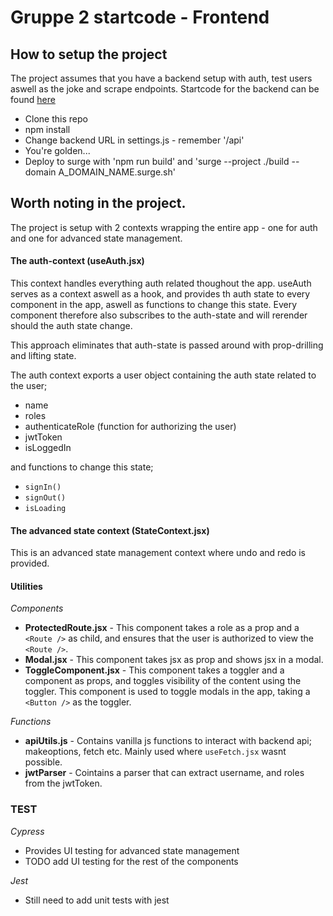 # Gruppe 2 startcode - Frontend

## How to setup the project

The project assumes that you have a backend setup with auth, test users aswell as the joke and scrape endpoints.
Startcode for the backend can be found [here](https://github.com/Paepke-cph/TeamGoldStartCode-Backend)

- Clone this repo
- npm install
- Change backend URL in settings.js - remember '/api'
- You're golden...
- Deploy to surge with 'npm run build' and 'surge --project ./build --domain A_DOMAIN_NAME.surge.sh'

## Worth noting in the project.

The project is setup with 2 contexts wrapping the entire app - one for auth and one for advanced state management.

#### The auth-context (useAuth.jsx)

This context handles everything auth related thoughout the app. useAuth serves as a context aswell as a hook, and provides th auth state to every component in the app, aswell as functions to change this state. Every component therefore also subscribes to the auth-state and will rerender should the auth state change.

This approach eliminates that auth-state is passed around with prop-drilling and lifting state.

The auth context exports a user object containing the auth state related to the user;

- name
- roles
- authenticateRole (function for authorizing the user)
- jwtToken
- isLoggedIn

and functions to change this state;

- `signIn()`
- `signOut()`
- `isLoading`

#### The advanced state context (StateContext.jsx)

This is an advanced state management context where undo and redo is provided.

#### Utilities

_Components_

- **ProtectedRoute.jsx** - This component takes a role as a prop and a `<Route />` as child, and ensures that the user is authorized to view the `<Route />`.
- **Modal.jsx** - This component takes jsx as prop and shows jsx in a modal.
- **ToggleComponent.jsx** - This component takes a toggler and a component as props, and toggles visibility of the content using the toggler. This component is used to toggle modals in the app, taking a `<Button />` as the toggler.

_Functions_

- **apiUtils.js** - Contains vanilla js functions to interact with backend api; makeoptions, fetch etc. Mainly used where `useFetch.jsx` wasnt possible.
- **jwtParser** - Cointains a parser that can extract username, and roles from the jwtToken.

### TEST

_Cypress_

- Provides UI testing for advanced state management
- TODO add UI testing for the rest of the components

_Jest_

- Still need to add unit tests with jest
